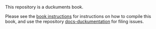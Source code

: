 This repository is a duckuments book. 

Please see the [book instructions](https://docs.duckietown.org/daffy/duckumentation/out/index.html)
for instructions on how to compile this book, and use the repository [docs-duckumentation](https://github.com/duckietown/docs-duckumentation) for filing issues.
